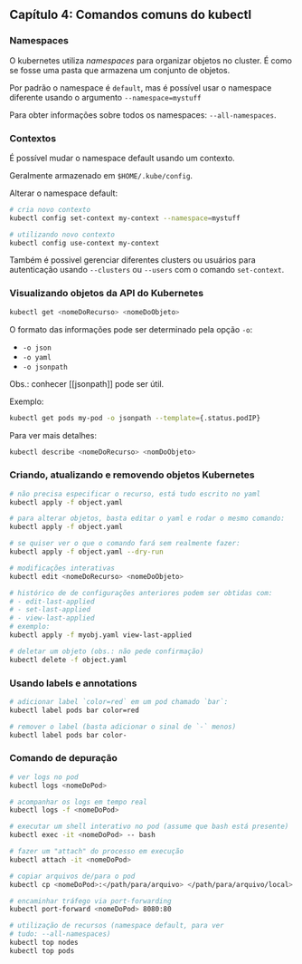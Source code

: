 ## Capítulo 4: Comandos comuns do kubectl

### Namespaces

O kubernetes utiliza *namespaces* para organizar objetos no cluster. É como se fosse uma pasta que armazena um conjunto de objetos.

Por padrão o namespace é `default`, mas é possível usar o namespace diferente usando o argumento `--namespace=mystuff`

Para obter informações sobre todos os namespaces: `--all-namespaces`.


### Contextos

É possível mudar o namespace default usando um contexto.

Geralmente armazenado em `$HOME/.kube/config`.

Alterar o namespace default:
```sh
# cria novo contexto
kubectl config set-context my-context --namespace=mystuff

# utilizando novo contexto
kubectl config use-context my-context
```

Também é possivel gerenciar diferentes clusters ou usuários para autenticação usando `--clusters` ou `--users` com o comando `set-context`.


### Visualizando objetos da API do Kubernetes

```sh
kubectl get <nomeDoRecurso> <nomeDoObjeto>
```

O formato das informações pode ser determinado pela opção `-o`:

- `-o json`
- `-o yaml`
- `-o jsonpath`

Obs.: conhecer [[jsonpath]] pode ser útil.

Exemplo:
```sh
kubectl get pods my-pod -o jsonpath --template={.status.podIP}
```

Para ver mais detalhes:
```sh
kubectl describe <nomeDoRecurso> <nomDoObjeto>
```



### Criando, atualizando e removendo objetos Kubernetes

```sh
# não precisa especificar o recurso, está tudo escrito no yaml
kubectl apply -f object.yaml

# para alterar objetos, basta editar o yaml e rodar o mesmo comando:
kubectl apply -f object.yaml

# se quiser ver o que o comando fará sem realmente fazer:
kubectl apply -f object.yaml --dry-run

# modificações interativas
kubectl edit <nomeDoRecurso> <nomeDoObjeto>

# histórico de de configurações anteriores podem ser obtidas com:
# - edit-last-applied
# - set-last-applied
# - view-last-applied
# exemplo:
kubectl apply -f myobj.yaml view-last-applied

# deletar um objeto (obs.: não pede confirmação)
kubectl delete -f object.yaml
```


### Usando labels e annotations

```sh
# adicionar label `color=red` em um pod chamado `bar`:
kubectl label pods bar color=red

# remover o label (basta adicionar o sinal de `-` menos)
kubectl label pods bar color-
```


### Comando de depuração

```sh
# ver logs no pod
kubectl logs <nomeDoPod>

# acompanhar os logs em tempo real
kubectl logs -f <nomeDoPod>

# executar um shell interativo no pod (assume que bash está presente)
kubectl exec -it <nomeDoPod> -- bash 

# fazer um "attach" do processo em execução
kubectl attach -it <nomeDoPod>

# copiar arquivos de/para o pod
kubectl cp <nomeDoPod>:</path/para/arquivo> </path/para/arquivo/local>

# encaminhar tráfego via port-forwarding
kubectl port-forward <nomeDoPod> 8080:80

# utilização de recursos (namespace default, para ver
# tudo: --all-namespaces)
kubectl top nodes
kubectl top pods
```
